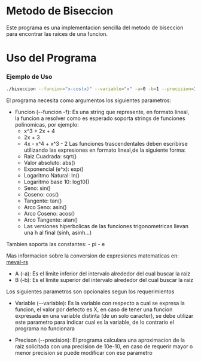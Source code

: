 # Metodo de Biseccion

Este programa es una implementacion sencilla del metodo de biseccion para encontrar
las raices de una funcion.

# Uso del Programa

### Ejemplo de Uso

```bash
./biseccion --funcion="x-cos(x)" --variable="x" -a=0 -b=1 --precision=10e-15 
```

El programa necesita como argumentos los siguientes parametros:

+ Funcion (--funcion -f): Es una string que represente, en formato lineal, la funcion a resolver
como es esperado soporta strings de funciones polinomicas, por ejemplo:
    - x^3 + 2x + 4
    - 2x + 3
    - 4x - x^4 + x^3 - 2
Las funciones trascendentales deben escribirse utilizando las expresiones en formato lineal,de la siguiente forma:
    - Raiz Cuadrada: sqrt()
    - Valor absoluto: abs()
    - Exponencial (e^x): exp()
    - Logaritmo Natural: ln()
    - Logaritmo base 10: log10()
    - Seno: sin()
    - Coseno: cos()
    - Tangente: tan()
    - Arco Seno: asin()
    - Arco Coseno: acos()
    - Arco Tangente: atan()
    - Las versiones hiperbolicas de las funciones trigonometricas llevan una h al final (sinh, asinh...)

Tambien soporta las constantes:
    - pi
    - e

Mas informacion sobre la conversion de expresiones matematicas en: [meval-rs](https://github.com/rekka/meval-rs?tab=readme-ov-file)

+ A (-a): Es el limite inferior del intervalo alrededor del cual buscar la raiz 
+ B (-b): Es el limite superior del intervalo alrededor del cual buscar la raiz

Los siguientes parametros son opcionales segun los requerimientos

+ Variable (--variable): Es la variable con respecto a cual se expresa la funcion, el valor por defecto es X,
en caso de tener una funcion expresada en una variable distinta (de un solo caracter),
se debe utilizar este parametro para indicar cual es la variable, de lo contrario el programa no funcionara

+ Precison (--precision): El programa calculara una aproximacion de la raiz solicitada con una precision de 10e-10,
en caso de requerir mayor o menor precision se puede modificar con ese parametro
